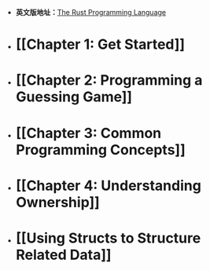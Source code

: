 - **英文版地址：**[The Rust Programming Language](https://doc.rust-lang.org/book/)
- # [[Chapter 1: Get Started]]
- # [[Chapter 2: Programming a Guessing Game]]
- # [[Chapter 3: Common Programming Concepts]]
- # [[Chapter 4: Understanding Ownership]]
- # [[Using Structs to Structure Related Data]]